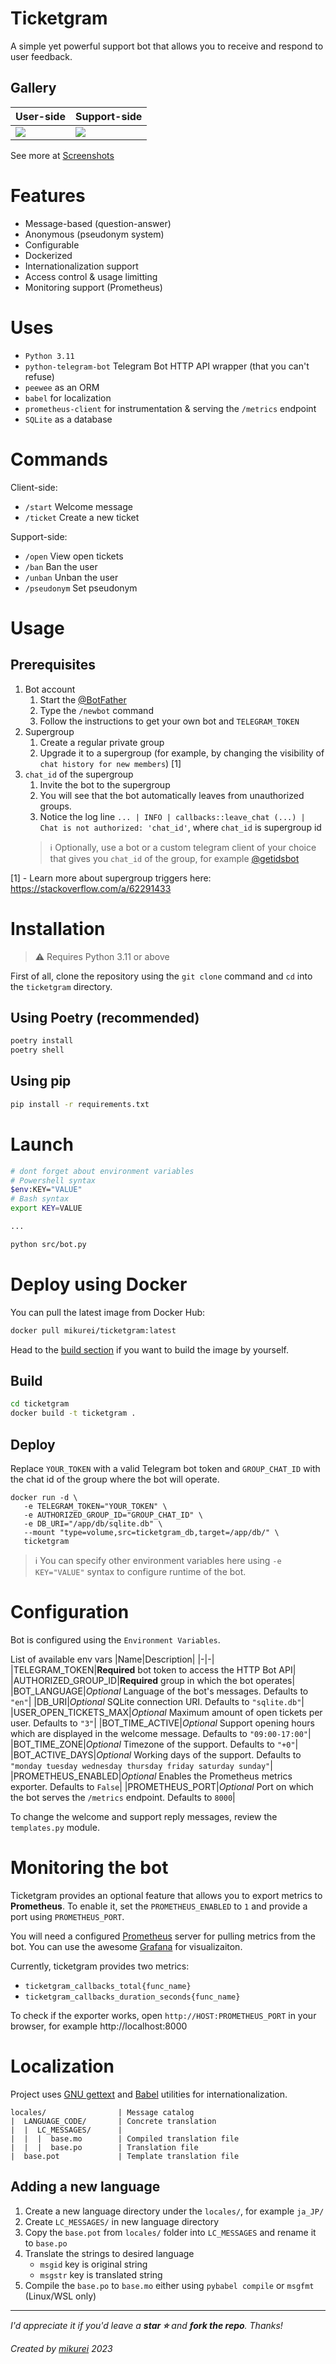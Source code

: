 # Ticketgram
A simple yet powerful support bot that allows you to receive and respond to user feedback.

## Gallery
|User-side|Support-side|
|-|-|
|![](/screenshots/user_side.png)|![](/screenshots/support_side.png)|

See more at [Screenshots](screenshots/SCREENSHOTS.md)

# Features
- Message-based (question-answer)
- Anonymous (pseudonym system)
- Configurable
- Dockerized
- Internationalization support
- Access control & usage limitting
- Monitoring support (Prometheus)

# Uses
- `Python 3.11`
- `python-telegram-bot` Telegram Bot HTTP API wrapper (that you can't refuse)
- `peewee` as an ORM
- `babel` for localization
- `prometheus-client` for instrumentation & serving the `/metrics` endpoint
- `SQLite` as a database

# Commands
Client-side:
- `/start` Welcome message
- `/ticket` Create a new ticket

Support-side:
- `/open` View open tickets
- `/ban` Ban the user
- `/unban` Unban the user
- `/pseudonym` Set pseudonym

# Usage
## Prerequisites
1. Bot account
   1. Start the [@BotFather](https://t.me/BotFather)
   2. Type the `/newbot` command
   3. Follow the instructions to get your own bot and `TELEGRAM_TOKEN`
2. Supergroup
   1. Create a regular private group
   2. Upgrade it to a supergroup (for example, by changing the visibility of `chat history for new members`) [1]
3. `chat_id` of the supergroup
   1. Invite the bot to the supergroup
   2. You will see that the bot automatically leaves from unauthorized groups.
   3. Notice the log line `... | INFO | callbacks::leave_chat (...) | Chat is not authorized: 'chat_id'`, where `chat_id` is supergroup id
   > ℹ️ Optionally, use a bot or a custom telegram client of your choice that gives you `chat_id` of the group, for example [@getidsbot](https://t.me/getidsbot)

[1] - Learn more about supergroup triggers here: https://stackoverflow.com/a/62291433

# Installation
>⚠️ Requires Python 3.11 or above

First of all, clone the repository using the `git clone` command and `cd` into the `ticketgram` directory.

## Using Poetry (recommended)
```bash
poetry install
poetry shell
```

## Using pip
```bash
pip install -r requirements.txt
```

# Launch
```bash
# dont forget about environment variables
# Powershell syntax
$env:KEY="VALUE"
# Bash syntax
export KEY=VALUE

...

python src/bot.py
```

# Deploy using Docker
You can pull the latest image from Docker Hub:
```bash
docker pull mikurei/ticketgram:latest
```
Head to the [build section](#build) if you want to build the image by yourself.

## Build
```bash
cd ticketgram
docker build -t ticketgram .
```

## Deploy
Replace `YOUR_TOKEN` with a valid Telegram bot token and `GROUP_CHAT_ID` with the chat id of the group where the bot will operate.

```
docker run -d \
   -e TELEGRAM_TOKEN="YOUR_TOKEN" \
   -e AUTHORIZED_GROUP_ID="GROUP_CHAT_ID" \
   -e DB_URI="/app/db/sqlite.db" \
   --mount "type=volume,src=ticketgram_db,target=/app/db/" \
   ticketgram
```
> ℹ️ You can specify other environment variables here using `-e KEY="VALUE"` syntax to configure runtime of the bot.

# Configuration
Bot is configured using the `Environment Variables`.

List of available env vars
|Name|Description|
|-|-|
|TELEGRAM_TOKEN|**Required** bot token to access the HTTP Bot API|
|AUTHORIZED_GROUP_ID|**Required** group in which the bot operates|
|BOT_LANGUAGE|*Optional* Language of the bot's messages. Defaults to `"en"`|
|DB_URI|*Optional* SQLite connection URI. Defaults to `"sqlite.db"`|
|USER_OPEN_TICKETS_MAX|*Optional* Maximum amount of open tickets per user. Defaults to `"3"`|
|BOT_TIME_ACTIVE|*Optional* Support opening hours which are displayed in the welcome message. Defaults to `"09:00-17:00"`|
|BOT_TIME_ZONE|*Optional* Timezone of the support. Defaults to `"+0"`|
|BOT_ACTIVE_DAYS|*Optional* Working days of the support. Defaults to `"monday tuesday wednesday thursday friday saturday sunday"`|
|PROMETHEUS_ENABLED|*Optional* Enables the Prometheus metrics exporter. Defaults to `False`|
|PROMETHEUS_PORT|*Optional* Port on which the bot serves the `/metrics` endpoint. Defaults to `8000`|

To change the welcome and support reply messages, review the `templates.py` module.

# Monitoring the bot
Ticketgram provides an optional feature that allows you to export metrics to **Prometheus**. To enable it, set the `PROMETHEUS_ENABLED` to `1` and provide a port using `PROMETHEUS_PORT`.

You will need a configured [Prometheus](https://prometheus.io/) server for pulling metrics from the bot. You can use the awesome [Grafana](https://grafana.com/) for visualizaiton.

Currently, ticketgram provides two metrics:
- `ticketgram_callbacks_total{func_name}`
- `ticketgram_callbacks_duration_seconds{func_name}`

To check if the exporter works, open `http://HOST:PROMETHEUS_PORT` in your browser, for example http://localhost:8000

# Localization
Project uses [GNU gettext](https://docs.python.org/3/library/gettext.html) and [Babel](https://babel.pocoo.org/en/latest/index.html) utilities for internationalization.
```
locales/                | Message catalog
|  LANGUAGE_CODE/       | Concrete translation
|  |  LC_MESSAGES/      |
|  |  |  base.mo        | Compiled translation file
|  |  |  base.po        | Translation file
|  base.pot             | Template translation file
```

## Adding a new language
1. Create a new language directory under the `locales/`, for example `ja_JP/`
2. Create `LC_MESSAGES/` in new language directory
3. Copy the `base.pot` from `locales/` folder into `LC_MESSAGES` and rename it to `base.po`
4. Translate the strings to desired language
   - `msgid` key is original string
   - `msgstr` key is translated string
5. Compile the `base.po` to `base.mo` either using `pybabel compile` or `msgfmt` (Linux/WSL only)

___
*I'd appreciate it if you'd leave a **star ⭐** and **fork the repo**. Thanks!*

*Created by [mikurei](https://github.com/mikurei) 2023*